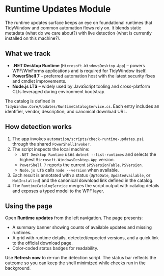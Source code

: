 # Runtime Updates Module

The runtime updates surface keeps an eye on foundational runtimes that TidyWindow and common automation flows rely on. It blends static metadata (what do we care about?) with live detection (what is currently installed on this machine?).

## What we track

-   **.NET Desktop Runtime** (`Microsoft.WindowsDesktop.App`) – powers WPF/WinForms applications and is required for TidyWindow itself.
-   **PowerShell 7** – preferred automation host with the latest security fixes and cmdlet improvements.
-   **Node.js LTS** – widely used by JavaScript tooling and cross-platform CLIs leveraged during environment bootstrap.

The catalog is defined in `TidyWindow.Core/Updates/RuntimeCatalogService.cs`. Each entry includes an identifier, vendor, description, and canonical download URL.

## How detection works

1. The app invokes `automation/scripts/check-runtime-updates.ps1` through the shared `PowerShellInvoker`.
2. The script inspects the local machine:
    - `.NET Desktop Runtime` uses `dotnet --list-runtimes` and selects the highest `Microsoft.WindowsDesktop.App` version.
    - `PowerShell 7` reports the current `$PSVersionTable.PSVersion`.
    - `Node.js LTS` calls `node --version` when available.
3. Each result is annotated with a status (`UpToDate`, `UpdateAvailable`, or `NotInstalled`) and the canonical download link defined in the catalog.
4. The `RuntimeCatalogService` merges the script output with catalog details and exposes a typed model to the WPF layer.

## Using the page

Open **Runtime updates** from the left navigation. The page presents:

-   A summary banner showing counts of available updates and missing runtimes.
-   A grid with runtime details, detected/expected versions, and a quick link to the official download page.
-   Color-coded status badges for readability.

Use **Refresh now** to re-run the detection script. The status bar reflects the outcome so you can keep the shell minimized while checks run in the background.
